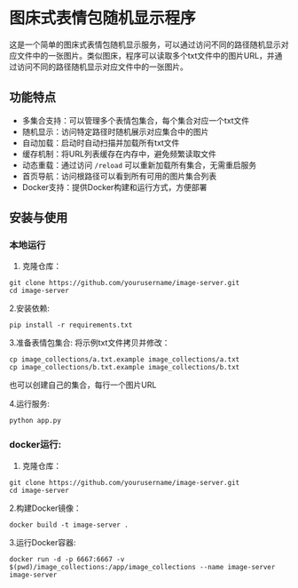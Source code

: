 # 图床式表情包随机显示程序

这是一个简单的图床式表情包随机显示服务，可以通过访问不同的路径随机显示对应文件中的一张图片。类似图床，程序可以读取多个txt文件中的图片URL，并通过访问不同的路径随机显示对应文件中的一张图片。

## 功能特点

- 多集合支持：可以管理多个表情包集合，每个集合对应一个txt文件
- 随机显示：访问特定路径时随机展示对应集合中的图片
- 自动加载：启动时自动扫描并加载所有txt文件
- 缓存机制：将URL列表缓存在内存中，避免频繁读取文件
- 动态重载：通过访问 `/reload` 可以重新加载所有集合，无需重启服务
- 首页导航：访问根路径可以看到所有可用的图片集合列表
- Docker支持：提供Docker构建和运行方式，方便部署

## 安装与使用

### 本地运行

1. 克隆仓库：
```
git clone https://github.com/yourusername/image-server.git
cd image-server
```
2.安装依赖:
```
pip install -r requirements.txt
```
3.准备表情包集合:
将示例txt文件拷贝并修改：
```
cp image_collections/a.txt.example image_collections/a.txt
cp image_collections/b.txt.example image_collections/b.txt
```

也可以创建自己的集合，每行一个图片URL

4.运行服务:
```
python app.py
```
### docker运行:
1. 克隆仓库：
```
git clone https://github.com/yourusername/image-server.git
cd image-server
```
2.构建Docker镜像：
```
docker build -t image-server .
```
3.运行Docker容器:
```
docker run -d -p 6667:6667 -v $(pwd)/image_collections:/app/image_collections --name image-server image-server
```

